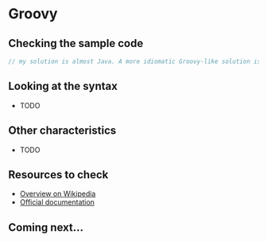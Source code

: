 # Groovy

## Checking the sample code

```groovy runnable
// my solution is almost Java. A more idiomatic Groovy-like solution is needed here to show...
```

## Looking at the syntax

- TODO

## Other characteristics

- TODO

## Resources to check

- [Overview on Wikipedia](https://en.wikipedia.org/wiki/Apache_Groovy)
- [Official documentation](https://groovy-lang.org/documentation.html)

## Coming next...
